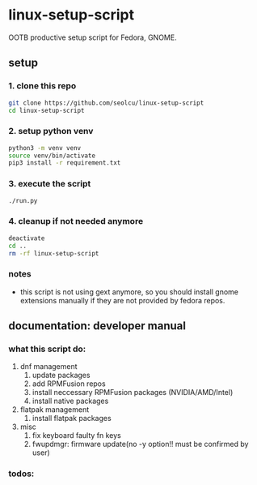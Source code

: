# linux-setup-script

OOTB productive setup script for Fedora, GNOME.

## setup

### 1. clone this repo

```bash
git clone https://github.com/seolcu/linux-setup-script
cd linux-setup-script
```

### 2. setup python venv

```bash
python3 -m venv venv
source venv/bin/activate
pip3 install -r requirement.txt
```

### 3. execute the script

```bash
./run.py
```

### 4. cleanup if not needed anymore

```bash
deactivate
cd ..
rm -rf linux-setup-script
```

### notes

- this script is not using gext anymore, so you should install gnome extensions manually if they are not provided by fedora repos.

## documentation: developer manual

### what this script do:

1. dnf management
   1. update packages
   2. add RPMFusion repos
   3. install neccessary RPMFusion packages (NVIDIA/AMD/Intel)
   4. install native packages
2. flatpak management
   1. install flatpak packages
3. misc
   1. fix keyboard faulty fn keys
   2. fwupdmgr: firmware update(no -y option!! must be confirmed by user)

### todos:
